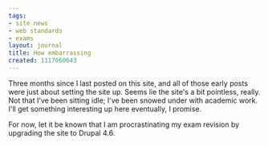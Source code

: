 ```yaml
---
tags:
- site news
- web standards
- exams
layout: journal
title: How embarrassing
created: 1117060643
---
```

Three months since I last posted on this site, and all of those early posts were just about setting the site up. Seems lie the site's a bit pointless, really. Not that I've been sitting idle; I've been snowed under with academic work. I'll get something interesting up here eventually, I promise.

For now, let it be known that I am procrastinating my exam revision by upgrading the site to Drupal 4.6. 
